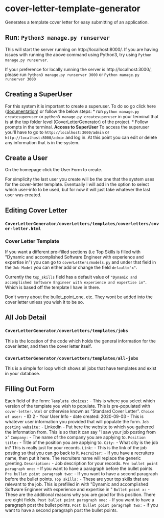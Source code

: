 # cover-letter-template-generator
Generates a template cover letter for easy submitting of an application.

## Run: `Python3 manage.py runserver`
  This will start the server running on http://localhost:8000/. If you are having issues with running the above command using Python3, 
  try using `Python manage.py runserver`.
  
  If your preference for locally running the server is http://localhost:3000/, please run `Python3 manage.py runserver 3000` or `Python manage.py runserver 3000`

## **Creating a SuperUser**
  For this system it is important to create a superuser. To do so go click here ([documentation](https://docs.djangoproject.com/en/1.8/intro/tutorial02/)) or follow the below steps:
    * run `python manage.py createsuperuser` or `python3 manage.py createsuperuser` in your terminal that is at the top folder level (CoverLetterGenerator) of the        project.
    * Follow prompts in the terminal.
    **Access to SuperUser**
      To access the superuser you'll have to go to `http://localhost:3000/admin` or `http://localhost:8000/admin` and log in. At this point you can edit or delete any information that is in the system.

## **Create a User**
  On the homepage click the User Form to create.

  For simplicity the last user you create will be the one that the system uses for the cover-letter template. Eventually I will add in the option to select which user-info to be used, but for now it will just take whatever the last user was created.
      
## Editing Cover Letter
  ### `CoverLetterGenerator/coverLetters/templates/coverletters/cover-letter.html`

  ### Cover Letter Template
  If you want a different pre-filled sections (i.e Top Skills is filled with "Dynamic and accomplished Software Engineer with experience and expertise in") you can go to `coverLetters/models.py` and under that field in the `Job Model` you can either add or change the field `default="x"`.

  Currently the `top_skills` field has a default value of `"Dynamic and accomplished Software Engineer with experience and expertise in"`. Which is based off the template I have in there.

  Don't worry about the bullet_point_one, etc. They wont be added into the cover letter unless you wish it to be so.

## All Job Detail
  ### `CoverLetterGenerator/coverLetters/templates/jobs`
  This is the location of the code which holds the general information for the cover letter, and then the cover letter itself.
  
  ### `CoverLetterGenerator/coverLetters/templates/all-jobs`
  This is a simple for loop which shows all jobs that have templates and exist in your database.
  
## Filling Out Form
  Each field of the form:
    `Template choices:` - This is where you select which version of the template you wish to populate. This is pre-populated with `cover-letter.html` or otherwise known as "Standard Cover Letter".
    `Choice of user:` - ID 2 - Your User Info - date created: 2020-09-03 - This is whatever user information you provided that will populate the form.
    `Job posting website:` - Linkedin - Put here the website to which you gathered the information from. This is so that it can say "I saw your job posting from x"
    `Company:` - The name of the company you are applying to.
    `Position title:` - Title of the position you are applying to.
    `City:` - What city is the job in? This is really just for your records.
    `Link:` - This is the link of the job posting so that you can go back to it.
    `Recruiter:` - If you have a recruiters name, then put it here. The recruiters name will replace the generic greeting.
    `Description:` - Job description for your records.
    `Pre bullet point paragraph one:` - If you want to have a paragraph before the bullet points.
    `Pre bullet point paragraph two:` - If you want to have a second paragraph before the bullet points.
    `Top skills:` - These are your top skills that are relevant to the job. This is prefilled in with "Dynamic and accomplished Software Engineer with experience and expertise in "
    `Bullet point x:` - These are the additional reasons why you are good for this position. There are eight fields. 
    `Post bullet point paragraph one:` - If you want to have a paragraph post the bullet points.
    `Post bullet point paragraph two:` - If you want to have a second paragraph post the bullet points.


